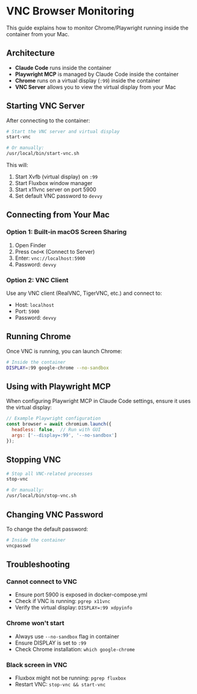 # VNC Browser Monitoring

This guide explains how to monitor Chrome/Playwright running inside the container from your Mac.

## Architecture

- **Claude Code** runs inside the container
- **Playwright MCP** is managed by Claude Code inside the container
- **Chrome** runs on a virtual display (`:99`) inside the container
- **VNC Server** allows you to view the virtual display from your Mac

## Starting VNC Server

After connecting to the container:

```bash
# Start the VNC server and virtual display
start-vnc

# Or manually:
/usr/local/bin/start-vnc.sh
```

This will:
1. Start Xvfb (virtual display) on `:99`
2. Start Fluxbox window manager
3. Start x11vnc server on port 5900
4. Set default VNC password to `devvy`

## Connecting from Your Mac

### Option 1: Built-in macOS Screen Sharing

1. Open Finder
2. Press `Cmd+K` (Connect to Server)
3. Enter: `vnc://localhost:5900`
4. Password: `devvy`

### Option 2: VNC Client

Use any VNC client (RealVNC, TigerVNC, etc.) and connect to:
- Host: `localhost`
- Port: `5900`
- Password: `devvy`

## Running Chrome

Once VNC is running, you can launch Chrome:

```bash
# Inside the container
DISPLAY=:99 google-chrome --no-sandbox
```

## Using with Playwright MCP

When configuring Playwright MCP in Claude Code settings, ensure it uses the virtual display:

```javascript
// Example Playwright configuration
const browser = await chromium.launch({
  headless: false,  // Run with GUI
  args: ['--display=:99', '--no-sandbox']
});
```

## Stopping VNC

```bash
# Stop all VNC-related processes
stop-vnc

# Or manually:
/usr/local/bin/stop-vnc.sh
```

## Changing VNC Password

To change the default password:

```bash
# Inside the container
vncpasswd
```

## Troubleshooting

### Cannot connect to VNC
- Ensure port 5900 is exposed in docker-compose.yml
- Check if VNC is running: `pgrep x11vnc`
- Verify the virtual display: `DISPLAY=:99 xdpyinfo`

### Chrome won't start
- Always use `--no-sandbox` flag in container
- Ensure DISPLAY is set to `:99`
- Check Chrome installation: `which google-chrome`

### Black screen in VNC
- Fluxbox might not be running: `pgrep fluxbox`
- Restart VNC: `stop-vnc && start-vnc`